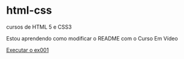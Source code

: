 # html-css
 cursos de HTML 5 e CSS3

 Estou aprendendo como modificar o README com o Curso Em Vídeo

 <a href= "https://dejesusbarbosa.github.io/html-css/Estudos/Ex006/index.html"> Executar o ex001</a>
